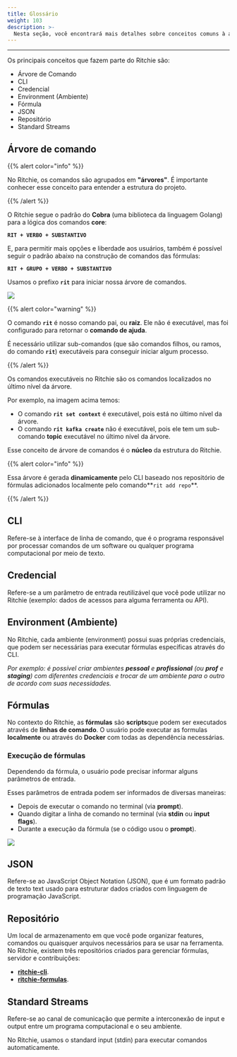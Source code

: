 ```yaml
---
title: Glossário
weight: 103
description: >-
  Nesta seção, você encontrará mais detalhes sobre conceitos comuns à área de desenvolvimento.
---
```


---

Os principais conceitos que fazem parte do Ritchie são:

- Árvore de Comando
- CLI
- Credencial
- Environment (Ambiente)
- Fórmula
- JSON
- Repositório
- Standard Streams

## **Árvore de comando**

{{% alert color="info" %}}

No Ritchie, os comandos são agrupados em **"árvores"**.
É importante conhecer esse conceito para entender a estrutura do projeto.

{{% /alert %}}

O Ritchie segue o padrão do **Cobra** (uma biblioteca da linguagem Golang) para a lógica dos comandos **core**:

**`RIT + VERBO + SUBSTANTIVO`**

E, para permitir mais opções e liberdade aos usuários, também é possível seguir o padrão abaixo na construção de comandos das fórmulas:

**`RIT + GRUPO + VERBO + SUBSTANTIVO`**

Usamos o prefixo **`rit`** para iniciar nossa árvore de comandos.

![](/shared/arvore-rit.png)

{{% alert color="warning" %}}

O comando **`rit`** é nosso comando pai, ou **raiz**. Ele não é executável, mas foi configurado para retornar o **comando de ajuda**.

É necessário utilizar sub-comandos (que são comandos filhos, ou ramos, do comando **`rit`**) executáveis para conseguir iniciar algum processo.

{{% /alert %}}

Os comandos executáveis no Ritchie são os comandos localizados no último nível da árvore.

Por exemplo, na imagem acima temos:

- O comando **`rit set context`** é executável, pois está no último nível da árvore.
- O comando **`rit kafka create`** não é executável, pois ele tem um sub-comando **topic** executável no último nível da árvore.

Esse conceito de árvore de comandos é o **núcleo** da estrutura do Ritchie.

{{% alert color="info" %}}

Essa árvore é gerada **dinamicamente** pelo CLI baseado nos repositório de fórmulas adicionados localmente pelo comando**`rit add repo`**.

{{% /alert %}}

## **CLI**

Refere-se à interface de linha de comando, que é o programa responsável por processar comandos de um software ou qualquer programa computacional por meio de texto.

## **Credencial**

Refere-se a um parâmetro de entrada reutilizável que você pode utilizar no Ritchie (exemplo: dados de acessos para alguma ferramenta ou API).

## **Environment (Ambiente)**

No Ritchie, cada ambiente (environment) possui suas próprias credenciais, que podem ser necessárias para executar fórmulas específicas através do CLI.

_Por exemplo: é possível criar ambientes **pessoal** e **profissional** (ou **prof** e **staging**) com diferentes credenciais e trocar de um ambiente para o outro de acordo com suas necessidades._

## **Fórmulas**

No contexto do Ritchie, as **fórmulas** são **scripts**que podem ser executados através de **linhas de comando**. O usuário pode executar as formulas **localmente** ou através do **Docker** com todas as dependência necessárias.

### **Execução de fórmulas**

Dependendo da fórmula, o usuário pode precisar informar alguns parâmetros de entrada.

Esses parâmetros de entrada podem ser informados de diversas maneiras:

- Depois de executar o comando no terminal (via **prompt**).
- Quando digitar a linha de comando no terminal (via **stdin** ou **input flags**).
- Durante a execução da fórmula (se o código usou o **prompt**).

![](/shared/start-end-ritchie.jpg)

## **JSON**

Refere-se ao JavaScript Object Notation (JSON), que é um formato padrão de texto text usado para estruturar dados criados com linguagem de programação JavaScript.

## **Repositório**

Um local de armazenamento em que você pode organizar features, comandos ou quaisquer arquivos necessários para se usar na ferramenta. No Ritchie, existem três repositórios criados para gerenciar fórmulas, servidor e contribuições:

- [**ritchie-cli**](https://github.com/ZupIT/ritchie-cli).
- [**ritchie-formulas**](https://github.com/ZupIT/ritchie-formulas).

## **Standard Streams**

Refere-se ao canal de comunicação que permite a interconexão de input e output entre um programa computacional e o seu ambiente.

No Ritchie, usamos o standard input (stdin) para executar comandos automaticamente.

